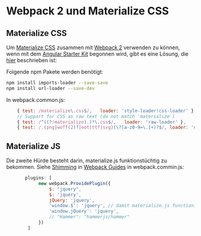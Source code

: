 # Webpack 2 und Materialize CSS

## Materialize CSS
Um [Materialize CSS](http://materializecss.com/) zusammen mit 
[Webpack 2](https://webpack.js.org/) verwenden zu können, wenn mit 
dem [Angular Starter Kit](https://github.com/AngularClass/angular2-webpack-starter) 
begonnen wird, gibt es eine Lösung, die 
[hier](https://github.com/InfomediaLtd/angular2-materialize/issues/2)
beschrieben ist:

Folgende npm Pakete werden benötigt:
```bash
npm install imports-loader --save-save
npm install url-loader --save-dev
```

In webpack.common.js:
```javascript
    { test: /materialize\.css$/,   loader: 'style-loader!css-loader' },
    // Support for CSS as raw text (do not match 'materialize')
    { test: /^((?!materialize).)*\.css$/,   loader: 'raw-loader' },
    { test: /.(png|woff(2)?|eot|ttf|svg)(\?[a-z0-9=\.]+)?$/, loader: 'url-loader?limit=100000' },
```

## Materialize JS

Die zweite Hürde besteht darin, materialize.js funktionstüchtig zu bekommen.
Siehe [Shimming](https://webpack.js.org/guides/shimming/) in 
[Webpack Guides](https://webpack.js.org/guides/)
in webpack.commin.js:
```javascript
       plugins: [
            new webpack.ProvidePlugin({
                $: "jquery",
                $: 'jquery',
                jQuery: 'jquery',
                'window.$': 'jquery', // damit materialize.js functioniert.
                'window.jQuery': 'jquery',
                // "Hammer": "hammerjs/hammer"
            })
        ]
```